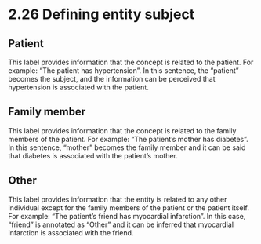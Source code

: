 # 2.26 Defining entity subject

## Patient

This label provides information that the concept is related to the patient.
For example: “The patient has hypertension”. In this sentence, the “patient” becomes the subject, and the information can be perceived that hypertension is associated with the patient.

## Family member

This label provides information that the concept is related to the family members of the patient.
For example: “The patient’s mother has diabetes”. In this sentence, “mother” becomes the family member and it can be said that diabetes is associated with the patient’s mother.

## Other

This label provides information that the entity is related to any other individual except for the family members of the patient or the patient itself.
For example: “The patient’s friend has myocardial infarction”. In this case, “friend” is annotated as “Other” and it can be inferred that myocardial infarction is associated with the friend.

